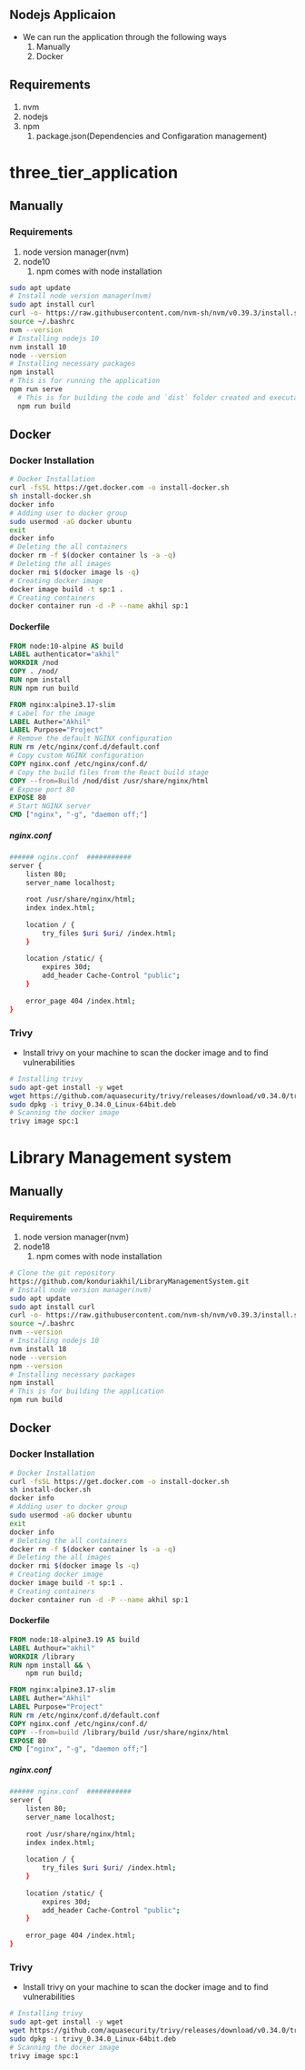 Nodejs Applicaion
--------------------
* We can run the application through the following ways
  1. Manually
  2. Docker
## Requirements
   1. nvm
   2. nodejs
   3. npm 
      1. package.json(Dependencies and Configaration management)
# three_tier_application
## Manually
### Requirements
  1. node version manager(nvm)
  2. node10
     1. npm comes with node installation

```sh
sudo apt update
# Install node version manager(nvm)
sudo apt install curl
curl -o- https://raw.githubusercontent.com/nvm-sh/nvm/v0.39.3/install.sh | bash 
source ~/.bashrc
nvm --version
# Installing nodejs 10
nvm install 10
node --version
# Installing necessary packages
npm install
# This is for running the application
npm run serve
  # This is for building the code and `dist` folder created and executables are there
  npm run build

```    
## Docker
### Docker Installation
```sh
# Docker Installation
curl -fsSL https://get.docker.com -o install-docker.sh
sh install-docker.sh
docker info
# Adding user to docker group
sudo usermod -aG docker ubuntu
exit
docker info
# Deleting the all containers
docker rm -f $(docker container ls -a -q)
# Deleting the all images
docker rmi $(docker image ls -q)
# Creating docker image
docker image build -t sp:1 .
# Creating containers
docker container run -d -P --name akhil sp:1
```
#### Dockerfile
```Dockerfile
FROM node:10-alpine AS build
LABEL authenticator="akhil"
WORKDIR /nod
COPY . /nod/
RUN npm install 
RUN npm run build

FROM nginx:alpine3.17-slim
# Label for the image
LABEL Auther="Akhil"
LABEL Purpose="Project"
# Remove the default NGINX configuration
RUN rm /etc/nginx/conf.d/default.conf
# Copy custom NGINX configuration
COPY nginx.conf /etc/nginx/conf.d/
# Copy the build files from the React build stage
COPY --from=Build /nod/dist /usr/share/nginx/html
# Expose port 80
EXPOSE 80
# Start NGINX server
CMD ["nginx", "-g", "daemon off;"]
```
##### nginx.conf
```sh
###### nginx.conf  ###########
server {
    listen 80;
    server_name localhost;
 
    root /usr/share/nginx/html;
    index index.html;
 
    location / {
        try_files $uri $uri/ /index.html;
    }
 
    location /static/ {
        expires 30d;
        add_header Cache-Control "public";
    }
 
    error_page 404 /index.html;
}
```
### Trivy
* Install trivy on your machine to scan the docker image and to find vulnerabilities
```sh
# Installing trivy
sudo apt-get install -y wget
wget https://github.com/aquasecurity/trivy/releases/download/v0.34.0/trivy_0.34.0_Linux-64bit.deb
sudo dpkg -i trivy_0.34.0_Linux-64bit.deb
# Scanning the docker image
trivy image spc:1
```
# Library Management system
## Manually
### Requirements
  1. node version manager(nvm)
  2. node18
     1. npm comes with node installation

```sh
# Clone the git repository
https://github.com/konduriakhil/LibraryManagementSystem.git
# Install node version manager(nvm)
sudo apt update
sudo apt install curl
curl -o- https://raw.githubusercontent.com/nvm-sh/nvm/v0.39.3/install.sh | bash 
source ~/.bashrc
nvm --version
# Installing nodejs 10
nvm install 18
node --version
npm --version
# Installing necessary packages
npm install
# This is for building the application
npm run build
```
## Docker
### Docker Installation
```sh
# Docker Installation
curl -fsSL https://get.docker.com -o install-docker.sh
sh install-docker.sh
docker info
# Adding user to docker group
sudo usermod -aG docker ubuntu
exit
docker info
# Deleting the all containers
docker rm -f $(docker container ls -a -q)
# Deleting the all images
docker rmi $(docker image ls -q)
# Creating docker image
docker image build -t sp:1 .
# Creating containers
docker container run -d -P --name akhil sp:1
```
#### Dockerfile
```Dockerfile
FROM node:18-alpine3.19 AS build
LABEL Authour="akhil"
WORKDIR /library
RUN npm install && \
    npm run build;

FROM nginx:alpine3.17-slim
LABEL Auther="Akhil"
LABEL Purpose="Project"
RUN rm /etc/nginx/conf.d/default.conf
COPY nginx.conf /etc/nginx/conf.d/
COPY --from=build /library/build /usr/share/nginx/html
EXPOSE 80
CMD ["nginx", "-g", "daemon off;"]
```
##### nginx.conf
```sh
###### nginx.conf  ###########
server {
    listen 80;
    server_name localhost;
 
    root /usr/share/nginx/html;
    index index.html;
 
    location / {
        try_files $uri $uri/ /index.html;
    }
 
    location /static/ {
        expires 30d;
        add_header Cache-Control "public";
    }
 
    error_page 404 /index.html;
}
```
### Trivy
* Install trivy on your machine to scan the docker image and to find vulnerabilities
```sh
# Installing trivy
sudo apt-get install -y wget
wget https://github.com/aquasecurity/trivy/releases/download/v0.34.0/trivy_0.34.0_Linux-64bit.deb
sudo dpkg -i trivy_0.34.0_Linux-64bit.deb
# Scanning the docker image
trivy image spc:1
```
